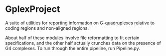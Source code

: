 # GplexProject
A suite of utilities for reporting information on G-quadruplexes relative to coding regions and non-aligned regions.

About half of these modules involve file reformatting to fit certain specifications, and the other half actually crunches data on the presence of G4 complexes. To run through the entire pipeline, run Pipeline.py.
